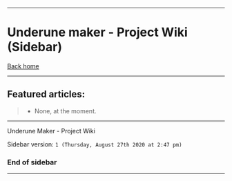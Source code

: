 
***

# Underune maker - Project Wiki (Sidebar)

[Back home](https://github.com/seanpm2001/Underune_Maker/wiki/)

***

## Featured articles:

> * None, at the moment.

***

Underune Maker - Project Wiki

Sidebar version: `1 (Thursday, August 27th 2020 at 2:47 pm)`

### End of sidebar

***
